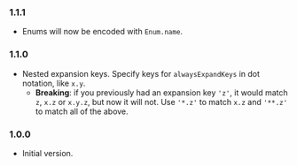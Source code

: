 ### 1.1.1
- Enums will now be encoded with `Enum.name`.

### 1.1.0
- Nested expansion keys. Specify keys for `alwaysExpandKeys` in dot notation, like `x.y`.
    - **Breaking**: if you previously had an expansion key `'z'`, it would match `z`, `x.z` or `x.y.z`, but now it will not. Use `'*.z'` to match `x.z` and `'**.z'` to match all of the above.

### 1.0.0
- Initial version.
